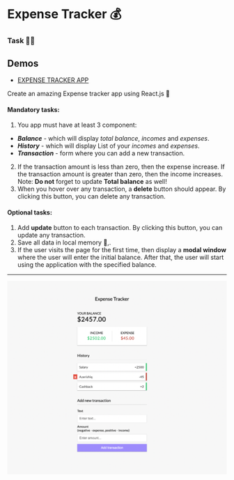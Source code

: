 # Expense Tracker 💰

### Task 🎯🎯

## Demos

- [EXPENSE TRACKER APP]((https://defaultsabina.github.io/expense-tracker-app/))


Create an amazing Expense tracker app using React.js 🚀

#### Mandatory tasks:
1. You app must have at least 3 component: 
  - ***Balance*** - which will display *total balance*, *incomes* and *expenses*.
  - ***History*** - which will display List of your *incomes* and *expenses*.
  - ***Transaction*** - form where you can add a new transaction.
2. If the transaction amount is less than zero, then the expense increase. If the transaction amount is greater than zero, then the income increases. Note: **Do not** forget to update **Total balance** as well!
3. When you hover over any transaction, a **delete** button should appear. By clicking this button, you can delete any transaction.



#### Optional tasks:
1. Add **update** button to each transaction. By clicking this button, you can update any transaction.
2. Save all data in local memory 📝,.
3. If the user visits the page for the first time, then display a **modal window** where the user will enter the initial balance. After that, the user will start using the application with the specified balance.

---
<img src="./expense.png"/>
